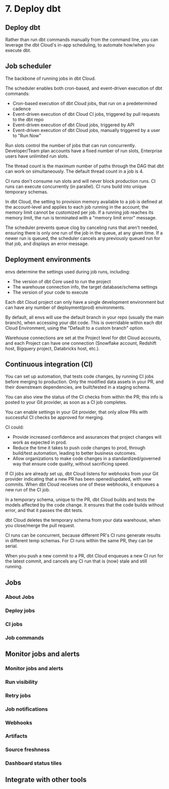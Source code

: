# 7. Deploy dbt
## Deploy dbt
Rather than run dbt commands manually from the command line, you can leverage the dbt Cloud's in-app scheduling, to automate how/when you execute dbt.

## Job scheduler
The backbone of running jobs in dbt Cloud. 

The scheduler enables both cron-based, and event-driven execution of dbt commands:
- Cron-based execution of dbt Cloud jobs, that run on a predetermined cadence
- Event-driven execution of dbt Cloud CI jobs, triggered by pull requests to the dbt repo
- Event-driven execution of dbt Cloud jobs, triggered by API
- Event-driven execution of dbt Cloud jobs, manually triggered by a user to "Run Now"

Run slots control the number of jobs that can run concurrently. Developer/Team plan accounts have a fixed number of run slots, Enterprise users have unlimited run slots.

The thread count is the maximum number of paths through the DAG that dbt can work on simultaneously. The default thread count in a job is 4.

CI runs don't consume run slots and will never block production runs. CI runs can execute concurrently (in parallel). CI runs build into unique temporary schemas. 

In dbt Cloud, the setting to provision memory available to a job is defined at the account-level and applies to each job running in the account; the memory limit cannot be customized per job. If a running job reaches its memory limit, the run is terminated with a "memory limit error" message.

The scheduler prevents queue clog by canceling runs that aren't needed, ensuring there is only one run of the job in the queue, at any given time. If a newer run is queued, the scheduler cancels any previously queued run for that job, and displays an error message.

## Deployment environments
envs determine the settings used during job runs, including:
- The version of dbt Core used to run the project
- The warehouse connection info, the target database/schema settings
- The version of your code to execute

Each dbt Cloud project can only have a single development environment but can have any number of deployment(prod) environments.

By default, all envs will use the default branch in your repo (usually the main branch), when accessing your dbt code. This is overridable within each dbt Cloud Environment, using the "Default to a custom branch" option.

Warehouse connections are set at the Project level for dbt Cloud accounts, and each Project can have one connection (Snowflake account, Redshift host, Bigquery project, Databricks host, etc.).

## Continuous integration (CI)
You can set up automation, that tests code changes, by running CI jobs before merging to production. Only the modified data assets in your PR, and their downstream dependencies, are built/tested in a staging schema. 

You can also view the status of the CI checks from within the PR; this info is posted to your Git provider, as soon as a CI job completes. 

You can enable settings in your Git provider, that only allow PRs with successful CI checks be approved for merging.

CI could:
- Provide increased confidence and assurances that project changes will work as expected in prod.
- Reduce the time it takes to push code changes to prod, through build/test automation, leading to better business outcomes.
- Allow organizations to make code changes in a standardized/governed way that ensure code quality, without sacrificing speed.

If CI jobs are already set up, dbt Cloud listens for webhooks from your Git provider indicating that a new PR has been opened/updated, with new commits. When dbt Cloud receives one of these webhooks, it enqueues a new run of the CI job.

In a temporary schema, unique to the PR, dbt Cloud builds and tests the models affected by the code change. It ensures that the code builds without error, and that it passes the dbt tests.

dbt Cloud deletes the temporary schema from your data warehouse, when you close/merge the pull request. 

CI runs can be concurrent, because different PR's CI runs generate results in different temp schemas. For CI runs within the same PR, they can be serial. 

When you push a new commit to a PR, dbt Cloud enqueues a new CI run for the latest commit, and cancels any CI run that is (now) stale and still running. 

## Jobs
### About Jobs










### Deploy jobs

### CI jobs

### Job commands


## Monitor jobs and alerts

### Monitor jobs and alerts

### Run visibility

### Retry jobs

### Job notifications

### Webhooks

### Artifacts

### Source freshness

### Dashboard status tiles

## Integrate with other tools































